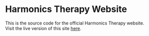 # Harmonics Therapy Website
This is the source code for the official Harmonics Therapy website.
<br>
Visit the live version of this site [here](https://cryptasian.github.io/harmonicstherapy/).

